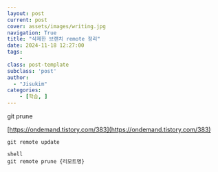```yaml
---
layout: post
current: post
cover: assets/images/writing.jpg
navigation: True
title: "삭제한 브랜치 remote 정리"
date: 2024-11-18 12:27:00
tags:
    - 
class: post-template
subclass: 'post'
author: 
  - "Jisukim"
categories:
    - [학습, ]
---
```


git prune 


[https://ondemand.tistory.com/383](https://ondemand.tistory.com/383)




`git remote update`



```
shell
git remote prune {리모트명}

```


